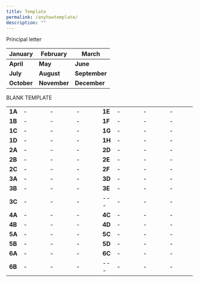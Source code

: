 ```yaml
---
title: Template
permalink: /anyhowtemplate/
description: ""
---
```

Principal letter

| January | February | March |
| -------- | -------- | -------- |
|**April** | **May** | **June** |
| **July** | **August** | **September** |
| **October** | **November** | **December** |





BLANK TEMPLATE
<table style="width: 100%;"><tbody><tr>
<td style="width: 5%;"><b>1A</b></td>
<td style="width: 15%;">-</td>
<td style="width: 15%;">-</td>
<td style="width: 15%;">-</td>
<td style="width: 5%;"><b>1E</b></td>
<td style="width: 15%;">-</td>
<td style="width: 15%;">-</td>
<td style="width: 15%;">-</td>
</tr><tr>
<td><b>1B</b></td>
<td>-</td>
<td>-</td>
<td>-</td>
<td><b>1F</b></td>
<td>-</td>
<td>-</td>
<td>-</td>
</tr><tr>
<td><b>1C</b></td>
<td>-</td>
<td>-</td>
<td>-</td>
<td><b>1G</b></td>
<td>-</td>
<td>-</td>
<td>-</td>
</tr><tr>
<td><b>1D</b></td>
<td>-</td>
<td>-</td>
<td>-</td>
<td><b>1H</b></td>
<td>-</td>
<td>-</td>
<td>-</td>
</tr><tr>
<td><b>2A</b></td>
<td>-</td>
<td>-</td>
<td>-</td>
<td><b>2D</b></td>
<td>-</td>
<td>-</td>
<td>-</td>
</tr><tr>
<td><b>2B</b></td>
<td>-</td>
<td>-</td>
<td>-</td>
<td><b>2E</b></td>
<td>-</td>
<td>-</td>
<td>-</td>
</tr><tr>
<td><b>2C</b></td>
<td>-</td>
<td>-</td>
<td>-</td>
<td><b>2F</b></td>
<td>-</td>
<td>-</td>
<td>-</td>
</tr><tr>
<td><b>3A</b></td>
<td>-</td>
<td>-</td>
<td>-</td>
<td><b>3D</b></td>
<td>-</td>
<td>-</td>
<td>-</td>
</tr><tr>
<td><b>3B</b></td>
<td>-</td>
<td>-</td>
<td>-</td>
<td><b>3E</b></td>
<td>-</td>
<td>-</td>
<td>-</td>
</tr> <tr>
<td><b>3C</b></td>
<td>-</td>
<td>-</td>
<td>-</td>
<td>---</td>
<td>-</td>
<td>-</td>
<td>-</td>
</tr><tr>
<td><b>4A</b></td>
<td>-</td>
<td>-</td>
<td>-</td>
<td><b>4C</b></td>
<td>-</td>
<td>-</td>
<td>-</td>
</tr><tr>
<td><b>4B</b></td>
<td>-</td>
<td>-</td>
<td>-</td>
<td><b>4D</b></td>
<td>-</td>
<td>-</td>
<td>-</td>
</tr><tr>
<td><b>5A</b></td>
<td>-</td>
<td>-</td>
<td>-</td>
<td><b>5C</b></td>
<td>-</td>
<td>-</td>
<td>-</td>
</tr><tr>
<td><b>5B</b></td>
<td>-</td>
<td>-</td>
<td>-</td>
<td><b>5D</b></td>
<td>-</td>
<td>-</td>
<td>-</td>
</tr> <tr>
<td><b>6A</b></td>
<td>-</td>
<td>-</td>
<td>-</td>
<td><b>6C</b></td>
<td>-</td>
<td>-</td>
<td>-</td>
</tr> <tr>
<td><b>6B</b></td>
<td>-</td>
<td>-</td>
<td>-</td>
<td>---</td>
<td>-</td>
<td>-</td>
<td>-</td>
</tr></tbody></table><br>